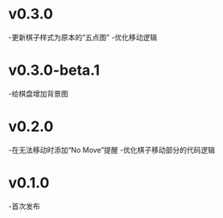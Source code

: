 # v0.3.0
-更新棋子样式为原本的“五点图”
-优化移动逻辑
# v0.3.0-beta.1
-给棋盘增加背景图
# v0.2.0
-在无法移动时添加“No Move”提醒
-优化棋子移动部分的代码逻辑
# v0.1.0
-首次发布